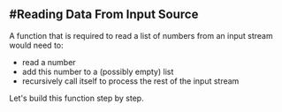 ## #Reading Data From Input Source

A function that is required to read a list of numbers from an input stream would need to:
- read a number
- add this number to a (possibly empty) list
- recursively call itself to process the rest of the input stream

Let's build this function step by step.
